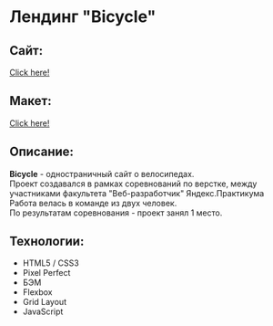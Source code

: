 # Лендинг "Bicycle"
## Сайт:
[Click here!](https://kybikn.github.io/bicycle/)

## Макет:
[Click here!](https://www.figma.com/file/6HyXMeDsBXkXfg7sMfMZnx/Sprint-3-competitions-bikes?node-id=2%3A7)

## Описание:
**Bicycle** - одностраничный сайт о велосипедах.<br>
Проект создавался в рамках соревнований по верстке, между участниками факультета "Веб-разработчик" Яндекс.Практикума<br>
Работа велась в команде из двух человек.<br>
По результатам соревнования - проект занял 1 место.<br>

## Технологии:
- HTML5 / CSS3
- Pixel Perfect
- БЭМ
- Flexbox
- Grid Layout
- JavaScript
